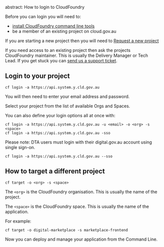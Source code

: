 abstract: How to login to CloudFoundry

<div class="callout">
<p>Before you can login you will need to:</p>
<ul>
<li><a href="/getting_started/install_cli/">install CloudFoundry command line tools</a></li>
<li>be a member of an existing project on cloud.gov.au</li>
</ul>

</div>

If you are starting a new project then you will need to [Request a new project](/getting_started/request_access/#start-a-new-project)

If you need access to an existing project then ask the projects CloudFoundry maintainer. This is usually the Delivery Manager or Tech Lead. If you get stuck you can [send us a support ticket](mailto:support@cloud.gov.au).

## Login to your project

```
cf login -a https://api.system.y.cld.gov.au
```

You will then need to enter your email address and password.

Select your project from the list of available Orgs and Spaces.

You can also define your login options all at once with:

```
cf login -a https://api.system.y.cld.gov.au -u <email> -o <org> -s <space>
cf login -a https://api.system.y.cld.gov.au -sso
```

<div class="callout">
<p>Please note: DTA users must login with their digital.gov.au account using single sign-on.</p>
<pre><code>cf login -a https://api.system.y.cld.gov.au --sso</code></pre>
</div>

## How to target a different project

```
cf target -o <org> -s <space>
```

The `<org>` is the CloudFoundry organisation. This is usually the name of the project.

The `<space>` is the CloudFoundry space. This is usually the name of the application.

For example:

```
cf target -o digital-marketplace -s marketplace-frontend
```

Now you can deploy and manage your application from the Command Line.
